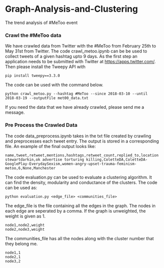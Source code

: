 # Graph-Analysis-and-Clustering
The trend analysis of #MeToo event 

### Crawl the #MeToo data
We have crawled data from Twitter with the #MeToo from February 25th to May 31st from Twitter. The code crawl_metoo.ipynb can be be used to collect tweets of a given hashtag upto 9 days. As the first step an application needs to be submitted with Twitter at https://apps.twitter.com/. Then please install the Tweepy API with
```
pip install tweepy==3.3.0
```
The code can be used with the command below. 
```
python crawl_metoo.py --hashtag #MeToo --since 2018-03-10 --until 2018-03-19 --outputFile met00_data.txt
```
If you need the data that we have already crawled, please send me a message.

### Pre Process the Crawled Data

The code data_preprocess.ipynb takes in the txt file created by crawling and preprocesses each tweet entry. The output is stored in a corresponding file. An example of the final output looks like:
```
name,tweet,retweet,mentions,hashtags,retweet_count,replied_to,location
stewartdarkin,ok advertise torturing killing,ColetteDA,ColetteDA-GooglePlay-EverydaySexism,women-angry-upset-trauma-feminism-metoo,6,None,Manchester
```

The code evaluation.py can be used to evaluate a clustering algorithm. It can find the density, modularity and conductance of the clusters. The code can be used as:

```
python evaluation.py <edge_file> <communities_file>
```
The edge_file is the file containing all the edges in the graph. The nodes in each edge are seperated by a comma. If the graph is unweighted, the weight is given as 1.
```
node1,node2,weight
node2,node3,weight
```

The communities_file has all the nodes along with the cluster number that they belong me.
```
node1,1
node2,1
node3,2
```
